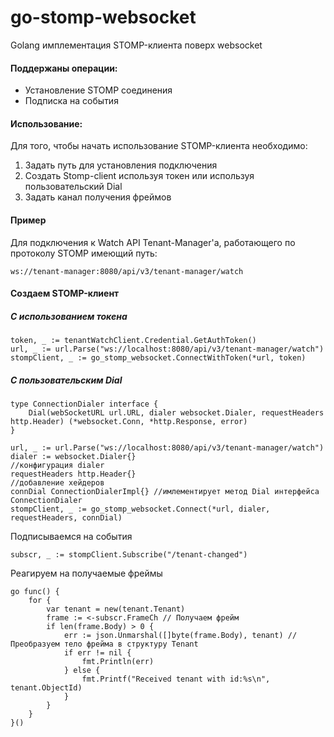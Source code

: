 # go-stomp-websocket

Golang имплементация STOMP-клиента поверх websocket

#### Поддержаны операции: 
* Установление STOMP соединения
* Подписка на события

#### Использование:
 
 Для того, чтобы начать использование STOMP-клиента необходимо:
 1. Задать путь для установления подключения
 2. Создать Stomp-client используя токен или используя пользовательский Dial
 3. Задать канал получения фреймов
 
#### Пример

Для подключения к Watch API Tenant-Manager'а, работающего по протоколу STOMP имеющий путь:
```
ws://tenant-manager:8080/api/v3/tenant-manager/watch
```

#### Создаем STOMP-клиент
##### C использованием токена
```
token, _ := tenantWatchClient.Сredential.GetAuthToken()
url, _ := url.Parse("ws://localhost:8080/api/v3/tenant-manager/watch")
stompClient, _ := go_stomp_websocket.ConnectWithToken(*url, token)
```

##### C пользовательским Dial
```
type ConnectionDialer interface {
    Dial(webSocketURL url.URL, dialer websocket.Dialer, requestHeaders http.Header) (*websocket.Conn, *http.Response, error)
}
```
```
url, _ := url.Parse("ws://localhost:8080/api/v3/tenant-manager/watch")
dialer := websocket.Dialer{}
//конфигурация dialer
requestHeaders http.Header{}
//добавление хейдеров
connDial ConnectionDialerImpl{} //имлементирует метод Dial интерфейса ConnectionDialer 
stompClient, _ := go_stomp_websocket.Connect(*url, dialer, requestHeaders, connDial)
```

Подписываемся на события
```
subscr, _ := stompClient.Subscribe("/tenant-changed") 
```

Реагируем на получаемые фреймы
```
go func() {
    for {
        var tenant = new(tenant.Tenant)
        frame := <-subscr.FrameCh // Получаем фрейм
        if len(frame.Body) > 0 {
            err := json.Unmarshal([]byte(frame.Body), tenant) // Преобразуем тело фрейма в структуру Tenant
            if err != nil {
                fmt.Println(err)
            } else {
                fmt.Printf("Received tenant with id:%s\n", tenant.ObjectId)
            }
        }
    }
}()
```